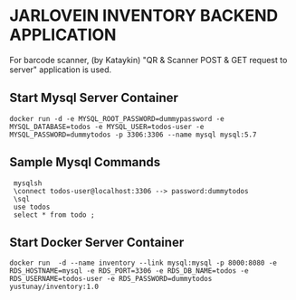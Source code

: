 # JARLOVEIN INVENTORY BACKEND APPLICATION
For barcode scanner, (by Kataykin) "QR & Scanner POST & GET request to server" application is used.

## Start Mysql Server Container
```
docker run -d -e MYSQL_ROOT_PASSWORD=dummypassword -e MYSQL_DATABASE=todos -e MYSQL_USER=todos-user -e MYSQL_PASSWORD=dummytodos -p 3306:3306 --name mysql mysql:5.7
```

## Sample Mysql Commands
```
 mysqlsh
 \connect todos-user@localhost:3306 --> password:dummytodos
 \sql
 use todos
 select * from todo ;
```
## Start Docker Server Container 
```
docker run  -d --name inventory --link mysql:mysql -p 8000:8080 -e RDS_HOSTNAME=mysql -e RDS_PORT=3306 -e RDS_DB_NAME=todos -e RDS_USERNAME=todos-user -e RDS_PASSWORD=dummytodos yustunay/inventory:1.0
```